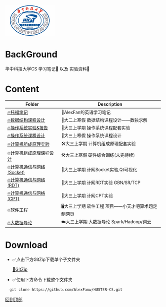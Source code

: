 <img src="./asset/hust.jpg" width="" height="100"/>

# BackGround

华中科技大学CS 学习笔记💯  以及 实验资料💾

# Content

| Folder      | Description            |
| ----------- | ---------------------- |
| [🔥托福笔记](./Toefl) | 📒AlexFan的英语学习笔记 |
| [🔥数据结构课程设计](./数据结构课程设计) | 🌲大二上寒假 数据结构课程设计——数独求解 |
| [🔥操作系统实验&报告](./操作系统实验) | 🔧大三上学期 操作系统课程配套实验 |
| [🔥操作系统课程设计](./操作系统课程设计) | 🔧大三上寒假 操作系统课程设计 |
| [🔥计算机组成原理实验](./计算机组成原理实验) | 🛠大三上学期 计算机组成原理配套实验 |
| [🔥计算机组成原理课程设计](./计算机组成原理课程设计) | 🛠大三上寒假 硬件综合训练(未完待续) |
| [🔥计算机通信与网络(Socket)](./计算机通信与网络（Socket编程）) | 🦴大三上学期 计网Socket实验,Qt可视化 |
| [🔥计算机通信与网络(RDT)](./计算机通信与网络（可靠数据传输协议设计）) | :muscle:大三上学期 计网RDT实验 GBN/SR/TCP |
| [🔥计算机通信与网络(CPT)](./计算机通信与网络（基于CPT的组网实验）) | :round_pushpin:大三上学期 计网CPT实验 |
| [🔥软件工程](./软件工程) | 🖥大三上学期 软件工程 项目——小天才吧算术题定制网页 |
| [🔥大数据导论](./大数据导论) | ☁️大三上学期 大数据导论 Spark/Hadoop/词云  |





# Download

* ✅点击下方GitZip下载单个子文件夹

    [📁GitZip](http://kinolien.github.io/gitzip/)

* ✅使用下方命令下载整个文件夹

```markdown
  git clone https://github.com/AlexFanw/HUSTER-CS.git
```







[回到顶部](#readme)